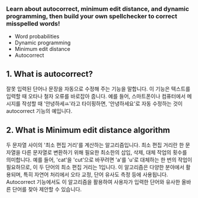 ### Learn about autocorrect, minimum edit distance, and dynamic programming, then build your own spellchecker to correct misspelled words!

- Word probabilities
- Dynamic programming
- Minimum edit distance
- Autocorrect

## 1. What is autocorrect? 
잘못 입력된 단어나 문장을 자동으로 수정해 주는 기능을 말합니다.
이 기능은 텍스트를 입력할 때 오타나 철자 오류를 바로잡아 줍니다.
예를 들어, 스마트폰이나 컴퓨터에서 메시지를 작성할 때 '안녕하세ㅛ'라고 타이핑하면, '안녕하세요'로 자동 수정하는 것이 autocorrect 기능의 예입니다.

## 2. What is Minimum edit distance algorithm
두 문자열 사이의 '최소 편집 거리'를 계산하는 알고리즘입니다. 최소 편집 거리란 한 문자열을 다른 문자열로 변환하기 위해 필요한 최소한의 삽입, 삭제, 대체 작업의 횟수를 의미합니다. 예를 들어, 'cat'을 'cut'으로 바꾸려면 'a'를 'u'로 대체하는 한 번의 작업이 필요하므로, 이 두 단어의 최소 편집 거리는 1입니다.
이 알고리즘은 다양한 분야에서 활용되며, 특히 자연어 처리에서 오타 교정, 단어 유사도 측정 등에 사용됩니다. Autocorrect 기능에서도 이 알고리즘을 활용하여 사용자가 입력한 단어와 유사한 올바른 단어를 찾아 제안할 수 있습니다.
